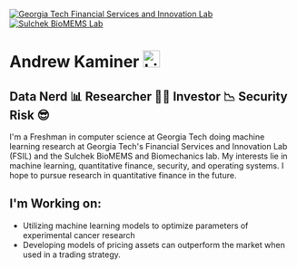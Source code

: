 <a href="https://fintech.gatech.edu/#/"><img alt="Georgia Tech Financial Services and Innovation Lab" src="https://user-images.githubusercontent.com/94922098/217368610-7673b8af-6db6-454a-8d9d-5466d4ed70c4.png"></img></a>
<a href="https://www.sulchek2.gatech.edu/"><img alt="Sulchek BioMEMS Lab" src="https://user-images.githubusercontent.com/94922098/217366614-fa059589-98f6-4b36-b181-cf998638f8a9.png"></img></a>

# Andrew Kaminer <a href="linkedin.com/in/andrew-kaminer-a89156228"><img src="https://user-images.githubusercontent.com/94922098/217376181-708cddc6-07c0-41ca-89ba-9fabc2817a14.png" alt="LinkedIn" width="30px"></img></a>

## Data Nerd 📊 Researcher 👨‍🔬 Investor 📉 Security Risk 😎

I'm a Freshman in computer science at Georgia Tech doing machine learning research at Georgia Tech's Financial Services and Innovation Lab (FSIL) and the Sulchek BioMEMS and Biomechanics lab. My interests lie in machine learning, quantitative finance, security, and operating systems. I hope to pursue research in quantitative finance in the future.


## I'm Working on:
- Utilizing machine learning models to optimize parameters of experimental cancer research
- Developing models of pricing assets can outperform the market when used in a trading strategy. 
